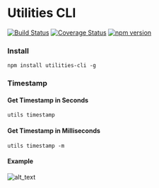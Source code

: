# Utilities CLI

[![Build Status](https://travis-ci.org/jaebradley/utilities-cli.svg?branch=master)](https://travis-ci.org/jaebradley/utilities-cli)
[![Coverage Status](https://coveralls.io/repos/github/jaebradley/utilities-cli/badge.svg?branch=master)](https://coveralls.io/github/jaebradley/utilities-cli?branch=master)
[![npm version](https://badge.fury.io/js/utilities-cli.svg)](https://badge.fury.io/js/utilities-cli)

### Install
`npm install utilities-cli -g`

### Timestamp

#### Get Timestamp in Seconds
`utils timestamp`

#### Get Timestamp in Milliseconds
`utils timestamp -m`

#### Example
![alt_text](http://imgur.com/ZWns33j.png)
